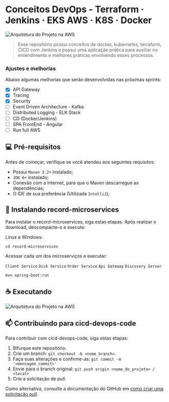 # Conceitos DevOps - Terraform · Jenkins · EKS AWS · K8S · Docker

<!---Esses são exemplos. Veja https://shields.io para outras pessoas ou para personalizar este conjunto de escudos. Você pode querer incluir dependências, status do projeto e informações de licença aqui--->

<img src="docs/img/arch-aws.PNG" alt="Arquitetura do Projeto na AWS">

> Esse repositório possui conceitos de docker, kubernetes, terraform, CICD com Jenkins e possui uma aplicação prática para auxiliar no entendimento e melhores práticas envolvendo esses processos.

### Ajustes e melhorias

Abaixo algumas melhorias que serão desenvolvidas nas próximas sprints:

- [x] API Gateway
- [x] Tracing
- [x] Security
- [ ] Event Driven Architecture - Kafka
- [ ] Distributed Logging - ELK Stack
- [ ] CD (Docker/Jenkins)
- [ ] SPA FrontEnd - Angular
- [ ] Run full AWS

## 💻 Pré-requisitos

Antes de começar, verifique se você atendeu aos seguintes requisitos:
* Possui `Maven 3.2+` instalado;
* `JDK 6+` instalado;
* Conexão com a Internet, para que o Maven descarregue as dependências;
* O IDE de sua preferência (Utilizada  `IntelliJ`);

## 🚀 Instalando record-microservices

Para instalar o record-microservices, siga estas etapas.
Após realizar o download, descompacte-o e execute:

Linux e Windows:
```
cd record-microservices
```
Acessar cada um dos microserviços e executar:

`Client Service`
`Disk Service`
`Order Service`
`Api Gateway`
`Discovery Server`
```
mvn spring-boot:run
```

## ☕ Executando

<img src="docs/img/arch-microservices.PNG" alt="Arquitetura do Projeto na AWS">

## 📫 Contribuindo para cicd-devops-code
<!---Se o seu README for longo ou se você tiver algum processo ou etapas específicas que deseja que os contribuidores sigam, considere a criação de um arquivo CONTRIBUTING.md separado--->
Para contribuir com cicd-devops-code, siga estas etapas:

1. Bifurque este repositório.
2. Crie um branch: `git checkout -b <nome_branch>`.
3. Faça suas alterações e confirme-as: `git commit -m '<mensagem_commit>'`
4. Envie para o branch original: `git push origin <nome_do_projeto> / <local>`
5. Crie a solicitação de pull.

Como alternativa, consulte a documentação do GitHub em [como criar uma solicitação pull](https://help.github.com/en/github/collaborating-with-issues-and-pull-requests/creating-a-pull-request).
